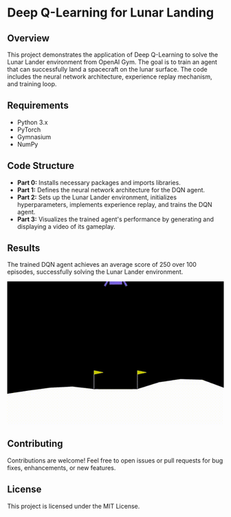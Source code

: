 # Deep Q-Learning for Lunar Landing

## Overview

This project demonstrates the application of Deep Q-Learning to solve the Lunar Lander environment from OpenAI Gym. The goal is to train an agent that can successfully land a spacecraft on the lunar surface. The code includes the neural network architecture, experience replay mechanism, and training loop.

## Requirements

- Python 3.x
- PyTorch
- Gymnasium
- NumPy

## Code Structure

- **Part 0:** Installs necessary packages and imports libraries.
- **Part 1:** Defines the neural network architecture for the DQN agent.
- **Part 2:** Sets up the Lunar Lander environment, initializes hyperparameters, implements experience replay, and trains the DQN agent.
- **Part 3:** Visualizes the trained agent's performance by generating and displaying a video of its gameplay.

## Results

The trained DQN agent achieves an average score of 250 over 100 episodes, successfully solving the Lunar Lander environment.

![Demo of the application](landing.gif)


## Contributing

Contributions are welcome! Feel free to open issues or pull requests for bug fixes, enhancements, or new features.

## License

This project is licensed under the MIT License.
